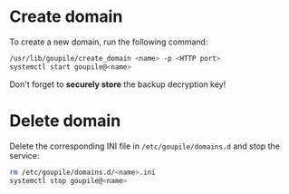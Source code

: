 # Create domain

To create a new domain, run the following command:

```sh
/usr/lib/goupile/create_domain <name> -p <HTTP port>
systemctl start goupile@<name>
```

Don't forget to **securely store** the backup decryption key!

# Delete domain

Delete the corresponding INI file in `/etc/goupile/domains.d` and stop the service:

```sh
rm /etc/goupile/domains.d/<name>.ini
systemctl stop goupile@<name>
```
